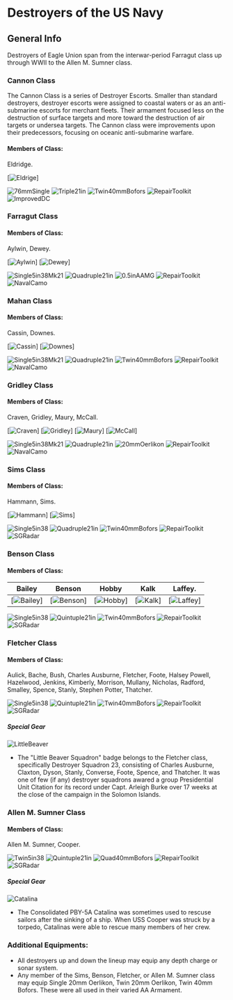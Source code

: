 # Destroyers of the US Navy

## General Info

Destroyers of Eagle Union span from the interwar-period Farragut class up through WWII to the Allen M. Sumner class.


### Cannon Class

The Cannon Class is a series of Destroyer Escorts. Smaller than standard destroyers, destroyer escorts were assigned to coastal waters or as an anti-submarine escorts for merchant fleets. Their armament focused less on the destruction of surface targets and more toward the destruction of air targets or undersea targets. The Cannon class were improvements upon their predecessors, focusing on oceanic anti-submarine warfare.

#### Members of Class: <br/>
Eldridge. <br/>

[![Eldrige](/Icons/Ship/EagleUnion/Eldridge.png)] <br/>

![76mmSingle](/Icons/Equipment/Guns/DD/3in50.png)
![Triple21in](/Icons/Equipment/Torpedo/Surface/21inTripleUSN.png)
![Twin40mmBofors](/Icons/Equipment/AA/Twin40mmUSN.png)
![RepairToolkit](/Icons/Equipment/Auxiliary/RepairToolkit.png)
![ImprovedDC](/Icons/Equipment/Auxiliary/ImprovedDepthCharge.png) <br/>

### Farragut Class <br/>

#### Members of Class: <br/>
Aylwin, Dewey. <br/>

[![Aylwin](/Icons/Ship/EagleUnion/Aylwin.png)]
[![Dewey](/Icons/Ship/EagleUnion/Dewey.png)] <br/>

![Single5in38Mk21](/Icons/Equipment/Guns/DD/5in38Mk21.png)
![Quadruple21in](/Icons/Equipment/Torpedo/Surface/21inQuadrupleUSN.png)
![0.5inAAMG](/Icons/Equipment/AA/0.5inAAMG.png)
![RepairToolkit](/Icons/Equipment/Auxiliary/RepairToolkit.png)
![NavalCamo](/Icons/Equipment/Auxiliary/NavalCamouflage.png) <br/>

### Mahan Class <br/>

#### Members of Class: <br/>
Cassin, Downes. <br/>

[![Cassin](/Icons/Ship/EagleUnion/Cassin.png)]
[![Downes](/Icons/Ship/EagleUnion/Downes.png)] <br/>

![Single5in38Mk21](/Icons/Equipment/Guns/DD/5in38Mk21.png)
![Quadruple21in](/Icons/Equipment/Torpedo/Surface/21inQuadrupleUSN.png)
![Twin40mmBofors](/Icons/Equipment/AA/Twin40mmUSN.png)
![RepairToolkit](/Icons/Equipment/Auxiliary/RepairToolkit.png)
![NavalCamo](/Icons/Equipment/Auxiliary/NavalCamouflage.png) <br/>

### Gridley Class <br/>

#### Members of Class: <br/>
Craven, Gridley, Maury, McCall. <br/>

[![Craven](/Icons/Ship/EagleUnion/Craven.png)]
[![Gridley](/Icons/Ship/EagleUnion/Gridley.png)]
[![Maury](/Icons/Ship/EagleUnion/Maury.png)]
[![McCall](/Icons/Ship/EagleUnion/McCall.png)] <br/>

![Single5in38Mk21](/Icons/Equipment/Guns/DD/5in38Mk21.png)
![Quadruple21in](/Icons/Equipment/Torpedo/Surface/21inQuadrupleUSN.png)
![20mmOerlikon](/Icons/Equipment/AA/20mmOerlikon.png)
![RepairToolkit](/Icons/Equipment/Auxiliary/RepairToolkit.png)
![NavalCamo](/Icons/Equipment/Auxiliary/NavalCamouflage.png) <br/>

### Sims Class <br/>

#### Members of Class: <br/>
Hammann, Sims. <br/>

[![Hammann](/Icons/Ship/EagleUnion/Hammann.png)]
[![Sims](/Icons/Ship/EagleUnion/Sims.png)] <br/>

![Single5in38](/Icons/Equipment/Guns/DD/5in38.png)
![Quadruple21in](/Icons/Equipment/Torpedo/Surface/21inQuadrupleUSN.png)
![Twin40mmBofors](/Icons/Equipment/AA/Twin40mmUSN.png)
![RepairToolkit](/Icons/Equipment/Auxiliary/RepairToolkit.png)
![SGRadar](/Icons/Equipment/Auxiliary/SGRadar.png) <br/>

### Benson Class <br/>

#### Members of Class: <br/>
Bailey | Benson | Hobby | Kalk | Laffey.
| ------ | ------ | ------ | ------ | ------ |
[![Bailey](/Icons/Ship/EagleUnion/Bailey.png)] | [![Benson](/Icons/Ship/EagleUnion/Benson.png)] | [![Hobby](/Icons/Ship/EagleUnion/Hobby.png)] | [![Kalk](/Icons/Ship/EagleUnion/Kalk.png)] | [![Laffey](/Icons/Ship/EagleUnion/Laffey.png)] <br/>


![Single5in38](/Icons/Equipment/Guns/DD/5in38.png)
![Quintuple21in](/Icons/Equipment/Torpedo/Surface/21inQuintupleUSN.png)
![Twin40mmBofors](/Icons/Equipment/AA/Twin40mmUSN.png)
![RepairToolkit](/Icons/Equipment/Auxiliary/RepairToolkit.png)
![SGRadar](/Icons/Equipment/Auxiliary/SGRadar.png) <br/>

### Fletcher Class <br/>

#### Members of Class: <br/>
Aulick, Bache, Bush, Charles Ausburne, Fletcher, Foote, Halsey Powell, Hazelwood, Jenkins, Kimberly, Morrison, Mullany, Nicholas, Radford, Smalley, Spence, Stanly, Stephen Potter, Thatcher. <br/>

![Single5in38](/Icons/Equipment/Guns/DD/5in38.png)
![Quintuple21in](/Icons/Equipment/Torpedo/Surface/21inQuintupleUSN.png)
![Twin40mmBofors](/Icons/Equipment/AA/Twin40mmUSN.png)
![RepairToolkit](/Icons/Equipment/Auxiliary/RepairToolkit.png)
![SGRadar](/Icons/Equipment/Auxiliary/SGRadar.png) <br/>


##### Special Gear <br/>

![LittleBeaver](/Icons/Equipment/Auxiliary/BeaverBadge.png) <br/>
* The "Little Beaver Squadron" badge belongs to the Fletcher class, specifically  Destroyer Squadron 23, consisting of Charles Ausburne, Claxton, Dyson, Stanly, Converse, Foote, Spence, and Thatcher. It was one of few (if any) destroyer squadrons awared a group Presidential Unit Citation for its record under Capt. Arleigh Burke over 17 weeks at the close of the campaign in the Solomon Islands.

### Allen M. Sumner Class <br/>

#### Members of Class: <br/>
Allen M. Sumner, Cooper. <br/>

![Twin5in38](/Icons/Equipment/Guns/DD/Twin5in38.png)
![Quintuple21in](/Icons/Equipment/Torpedo/Surface/21inQuintupleUSN.png)
![Quad40mmBofors](/Icons/Equipment/AA/Quad40mmUSN.png)
![RepairToolkit](/Icons/Equipment/Auxiliary/RepairToolkit.png)
![SGRadar](/Icons/Equipment/Auxiliary/SGRadar.png) <br/>

##### Special Gear <br/>

![Catalina](/Icons/Equipment/Auxiliary/PBY-5ACatalina.png) <br/>
* The Consolidated PBY-5A Catalina was sometimes used to rescuse sailors after the sinking of a ship. When USS Cooper was struck by a torpedo, Catalinas were able to rescue many members of her crew.


### Additional Equipments: <br/>
* All destroyers up and down the lineup may equip any depth charge or sonar system. <br/>
* Any member of the Sims, Benson, Fletcher, or Allen M. Sumner class may equip Single 20mm Oerlikon, Twin 20mm Oerlikon, Twin 40mm Bofors. These were all used in their varied AA Armament. <br/>